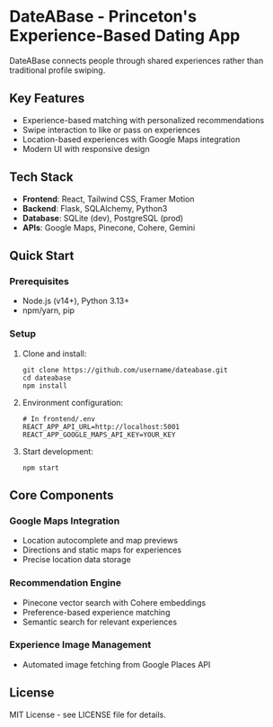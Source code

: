 # DateABase - Princeton's Experience-Based Dating App

DateABase connects people through shared experiences rather than traditional profile swiping.

## Key Features

- Experience-based matching with personalized recommendations
- Swipe interaction to like or pass on experiences
- Location-based experiences with Google Maps integration
- Modern UI with responsive design

## Tech Stack

- **Frontend**: React, Tailwind CSS, Framer Motion
- **Backend**: Flask, SQLAlchemy, Python3
- **Database**: SQLite (dev), PostgreSQL (prod)
- **APIs**: Google Maps, Pinecone, Cohere, Gemini

## Quick Start

### Prerequisites
- Node.js (v14+), Python 3.13+
- npm/yarn, pip

### Setup
1. Clone and install:
   ```
   git clone https://github.com/username/dateabase.git
   cd dateabase
   npm install
   ```

2. Environment configuration:
   ```
   # In frontend/.env
   REACT_APP_API_URL=http://localhost:5001
   REACT_APP_GOOGLE_MAPS_API_KEY=YOUR_KEY
   ```

3. Start development:
   ```
   npm start
   ```

## Core Components

### Google Maps Integration
- Location autocomplete and map previews
- Directions and static maps for experiences
- Precise location data storage

### Recommendation Engine
- Pinecone vector search with Cohere embeddings
- Preference-based experience matching
- Semantic search for relevant experiences

### Experience Image Management
- Automated image fetching from Google Places API

## License

MIT License - see LICENSE file for details. 